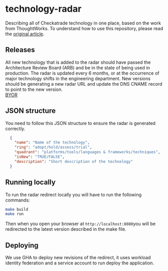 # technology-radar

Describing all of Checkatrade technology in one place, based on the work from ThoughtWorks. To understand how to use 
this repository, please read the [original article](https://www.thoughtworks.com/radar/how-to).

## Releases

All new technology that is added to the radar should have passed the Architecture Review Board (ARB) and be in the state 
of being used in production. The radar is updated every 6 months, or at the occurrence of major technology shifts in the
engineering department. New versions should be generating a new radar URL and update the DNS CNAME record to point to the
new version.  
[BYOR](https://radar.thoughtworks.com/)

## JSON structure

You need to follow this JSON structure to ensure the radar is generated correctly.  

```json
  {
    "name": "Name of the technology",
    "ring": "adopt/hold/assess/trial",
    "quadrant": "platforms/tools/languages & frameworks/techniques",
    "isNew": "TRUE/FALSE",
    "description": "Short description of the technology"
  }
```

## Running locally

To run the radar redirect locally you will have to run the following commands:

```bash
make build
make run
```

Then when you open your browser at `http://localhost:8080`you will be redirected to the latest version described in the
make file.

## Deploying

We use GHA to deploy new revisions of the redirect, it uses workload identity federation and a service account to run 
deploy the application. 
